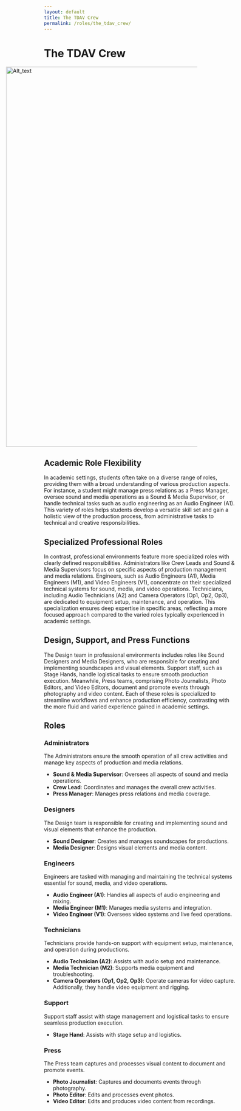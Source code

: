 ```yaml
---
layout: default
title: The TDAV Crew
permalink: /roles/the_tdav_crew/
---
```

# The TDAV Crew

<img src="{{ '/assets/images/tdav_crew.jpg' | relative_url }}" alt="Alt_text" width="1000" height="auto" style="margin-left: -100px">

## Academic Role Flexibility

In academic settings, students often take on a diverse range of roles, providing them with a broad understanding of various production aspects. For instance, a student might manage press relations as a Press Manager, oversee sound and media operations as a Sound & Media Supervisor, or handle technical tasks such as audio engineering as an Audio Engineer (A1). This variety of roles helps students develop a versatile skill set and gain a holistic view of the production process, from administrative tasks to technical and creative responsibilities.

## Specialized Professional Roles

In contrast, professional environments feature more specialized roles with clearly defined responsibilities. Administrators like Crew Leads and Sound & Media Supervisors focus on specific aspects of production management and media relations. Engineers, such as Audio Engineers (A1), Media Engineers (M1), and Video Engineers (V1), concentrate on their specialized technical systems for sound, media, and video operations. Technicians, including Audio Technicians (A2) and Camera Operators (Op1, Op2, Op3), are dedicated to equipment setup, maintenance, and operation. This specialization ensures deep expertise in specific areas, reflecting a more focused approach compared to the varied roles typically experienced in academic settings.

## Design, Support, and Press Functions

The Design team in professional environments includes roles like Sound Designers and Media Designers, who are responsible for creating and implementing soundscapes and visual elements. Support staff, such as Stage Hands, handle logistical tasks to ensure smooth production execution. Meanwhile, Press teams, comprising Photo Journalists, Photo Editors, and Video Editors, document and promote events through photography and video content. Each of these roles is specialized to streamline workflows and enhance production efficiency, contrasting with the more fluid and varied experience gained in academic settings.

## Roles

### Administrators

The Administrators ensure the smooth operation of all crew activities and manage key aspects of production and media relations.

- **Sound & Media Supervisor**: Oversees all aspects of sound and media operations.
- **Crew Lead**: Coordinates and manages the overall crew activities.
- **Press Manager**: Manages press relations and media coverage.

### Designers

The Design team is responsible for creating and implementing sound and visual elements that enhance the production.

- **Sound Designer**: Creates and manages soundscapes for productions.
- **Media Designer**: Designs visual elements and media content.

### Engineers

Engineers are tasked with managing and maintaining the technical systems essential for sound, media, and video operations.

- **Audio Engineer (A1)**: Handles all aspects of audio engineering and mixing.
- **Media Engineer (M1)**: Manages media systems and integration.
- **Video Engineer (V1)**: Oversees video systems and live feed operations.

### Technicians

Technicians provide hands-on support with equipment setup, maintenance, and operation during productions.

- **Audio Technician (A2)**: Assists with audio setup and maintenance.
- **Media Technician (M2)**: Supports media equipment and troubleshooting.
- **Camera Operators (Op1, Op2, Op3)**: Operate cameras for video capture. Additionally, they handle video equipment and rigging.

### Support

Support staff assist with stage management and logistical tasks to ensure seamless production execution.

- **Stage Hand**: Assists with stage setup and logistics.

### Press

The Press team captures and processes visual content to document and promote events.

- **Photo Journalist**: Captures and documents events through photography.
- **Photo Editor**: Edits and processes event photos.
- **Video Editor**: Edits and produces video content from recordings.